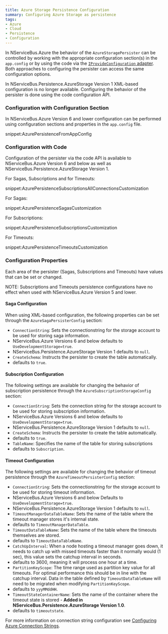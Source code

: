 ```yaml
---
title: Azure Storage Persistence Configuration
summary: Configuring Azure Storage as persistence
tags:
- Azure
- Cloud
- Persistence
- Configuration
---
```


In NServiceBus.Azure the behavior of the `AzureStoragePersister` can be controlled by working with the appropriate configuration section(s) in the `app.config` or by using the code via the [`IProvideConfiguration` adapter](/nservicebus/hosting/custom-configuration-providers.md). Both approaches to configuring the persister can access the same configuration options.


In NServiceBus.Persistence.AzureStorage Version 1 XML-based configuration is no longer available. Configuring the behavior of the persister is done using the code configuration API.


### Configuration with Configuration Section

In NServiceBus.Azure Version 6 and lower configuration can be performed using configuration sections and properties in the `app.config` file.

snippet:AzurePersistenceFromAppConfig


### Configuration with Code

Configuration of the persister via the code API is available to NServiceBus.Azure Version 6 and below as well as NServiceBus.Persistence.AzureStorage Version 1.

For Sagas, Subscriptions and for Timeouts:

snippet:AzurePersistenceSubscriptionsAllConnectionsCustomization

For Sagas:

snippet:AzurePersistenceSagasCustomization

For Subscriptions:

snippet:AzurePersistenceSubscriptionsCustomization

For Timeouts:

snippet:AzurePersistenceTimeoutsCustomization


### Configuration Properties

Each area of the persister (Sagas, Subscriptions and Timeouts) have values that can be set or changed.

NOTE: Subscriptions and Timeouts persistence configurations have no effect when used with NServiceBus.Azure Version 5 and lower.


#### Saga Configuration
  
When using XML-based configuration, the following properties can be set through the `AzureSagaPersisterConfig` section:

 * `ConnectionString`: Sets the connectionstring for the storage account to be used for storing saga information.
  * NServiceBus.Azure Versions 6 and below defaults to `UseDevelopmentStorage=true`.
  * NServiceBus.Persistence.AzureStorage Version 1 defaults to `null`.
 * `CreateSchema`: Instructs the persister to create the table automatically.
  * defaults to `true`.


#### Subscription Configuration

The following settings are available for changing the behavior of subscription persistence through the `AzureSubscriptionStorageConfig` section:

 * `ConnectionString`: Sets the connection string for the storage account to be used for storing subscription information.
  * NServiceBus.Azure Versions 6 and below defaults to `UseDevelopmentStorage=true`.
  * NServiceBus.Persistence.AzureStorage Version 1 defaults to `null`.
 * `CreateSchema`: Instructs the persister to create the table automatically.
  * defaults to `true`.
 * `TableName`: Specifies the name of the table for storing subscriptions
  * defaults to `Subscription`.


#### Timeout Configuration

The following settings are available for changing the behavior of timeout persistence through the `AzureTimeoutPersisterConfig` section:

 * `ConnectionString`: Sets the connectionstring for the storage account to be used for storing timeout information.
  * NServiceBus.Azure Versions 6 and below Defaults to `UseDevelopmentStorage=true`.
  * NServiceBus.Persistence.AzureStorage Version 1 defaults to `null`.
 * `TimeoutManagerDataTableName`: Sets the name of the table where the timeout manager stores it's internal state.
  * defaults to `TimeoutManagerDataTable`.
 * `TimeoutDataTableName`: Sets the name of the table where the timeouts themselves are stored.
  * defaults to `TimeoutDataTableName`.
 * `CatchUpInterval`: When a node hosting a timeout manager goes down, it needs to catch up with missed timeouts faster than it normally would (1 sec), this value  sets the catchup interval in seconds. 
  * defaults to 3600, meaning it will process one hour at a time.
 * `PartitionKeyScope`: The time range used as partition key value for all timeouts. For optimal performance this should be in line with the catchup interval. Data in the table defined by `TimeoutDataTableName` will need to be migrated when modifying `PartitionKeyScope`.
  * defaults to `yyyMMddHH`.
 * `TimeoutStateContainerName`: Sets the name of the container where the timeout state is stored - **Added in NServiceBus.Persistence.AzureStorage Version 1.0**.
  * defaults to `timeoutstate`.

For more information on connection string configuration see [Configuring Azure Connection Strings](https://azure.microsoft.com/en-us/documentation/articles/storage-configure-connection-string/).